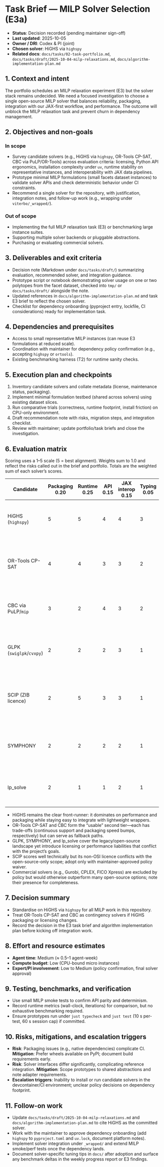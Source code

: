 # Task Brief — MILP Solver Selection (E3a)

- **Status**: Decision recorded (pending maintainer sign-off)
- **Last updated**: 2025-10-05
- **Owner / DRI**: Codex & PI (joint)
- **Chosen solver**: HiGHS via `highspy`
- **Related docs**: `docs/tasks/02-task-portfolio.md`,
  `docs/tasks/draft/2025-10-04-milp-relaxations.md`, `docs/algorithm-implementation-plan.md`

## 1. Context and intent

The portfolio schedules an MILP relaxation experiment (E3) but the solver stack remains undecided.
We need a focused investigation to choose a single open-source MILP solver that balances
reliability, packaging, integration with our JAX-first workflow, and performance. The outcome will
unblock the MILP relaxation task and prevent churn in dependency management.

## 2. Objectives and non-goals

### In scope

- Survey candidate solvers (e.g., HiGHS via `highspy`, OR-Tools CP-SAT, CBC via PuLP/OR-Tools)
  across evaluation criteria: licensing, Python API ergonomics, installation complexity under `uv`,
  runtime stability on representative instances, and interoperability with JAX data pipelines.
- Prototype minimal MILP formulations (small facets dataset instances) to validate solver APIs and
  check deterministic behavior under CI constraints.
- Recommend a single solver for the repository, with justification, integration notes, and follow-up
  work (e.g., wrapping under `viterbo/_wrapped/`).

### Out of scope

- Implementing the full MILP relaxation task (E3) or benchmarking large instance suites.
- Supporting multiple solver backends or pluggable abstractions.
- Purchasing or evaluating commercial solvers.

## 3. Deliverables and exit criteria

- Decision note (Markdown under `docs/tasks/draft/`) summarizing evaluation, recommended solver, and
  integration guidance.
- Prototype script or notebook demonstrating solver usage on one or two polytopes from the facet
  dataset, checked into `tmp/` or `docs/tasks/draft/` alongside the note.
- Updated references in `docs/algorithm-implementation-plan.md` and task E3 brief to reflect the
  chosen solver.
- Checklist for dependency onboarding (pyproject entry, lockfile, CI considerations) ready for
  implementation task.

## 4. Dependencies and prerequisites

- Access to small representative MILP instances (can reuse E3 formulations at reduced scale).
- Coordination with maintainer for dependency policy confirmation (e.g., accepting `highspy` or
  `ortools`).
- Existing benchmarking harness (T2) for runtime sanity checks.

## 5. Execution plan and checkpoints

1. Inventory candidate solvers and collate metadata (license, maintenance status, packaging).
2. Implement minimal formulation testbed (shared across solvers) using existing dataset slices.
3. Run comparative trials (correctness, runtime footprint, install friction) on CPU-only
   environment.
4. Draft recommendation note with risks, migration steps, and integration checklist.
5. Review with maintainer; update portfolio/task briefs and close the investigation.

## 6. Evaluation matrix

Scoring uses a 1–5 scale (5 = best alignment). Weights sum to 1.0 and reflect the risks called out
in the brief and portfolio. Totals are the weighted sum of each solver’s scores.

| Candidate                | Packaging 0.20 | Runtime 0.25 | API 0.15 | JAX interop 0.15 | Typing 0.05 | Licensing 0.10 | Determinism 0.10 | Weighted total | Notes                                                                         |
| ------------------------ | -------------- | ------------ | -------- | ---------------- | ----------- | -------------- | ---------------- | -------------- | ----------------------------------------------------------------------------- |
| HiGHS (`highspy`)        | 5              | 5            | 4        | 4                | 3           | 5              | 4                | **4.50**       | MIT licence, manylinux wheels, mature simplex/MIP routines.                   |
| OR-Tools CP-SAT          | 4              | 4            | 3        | 3                | 2           | 4              | 3                | **3.50**       | Strong on integer-heavy models; weaker support for continuous relaxations.    |
| CBC via PuLP/`mip`       | 3              | 2            | 4        | 3                | 2           | 4              | 4                | **3.05**       | Friendly Python wrappers; performance tails off on dense MILPs.               |
| GLPK (`swiglpk`/`cvxpy`) | 2              | 2            | 2        | 3                | 1           | 1              | 4                | **2.20**       | GPL licensing complicates redistribution; slower on mixed-integer workloads.  |
| SCIP (ZIB licence)       | 2              | 5            | 3        | 3                | 1           | 1              | 4                | **3.10**       | Excellent solver tech but non-OSI licence imposes non-commercial restriction. |
| SYMPHONY                 | 2              | 2            | 2        | 2                | 1           | 3              | 3                | **2.15**       | Build-from-source flow; sparse ecosystem support and lower performance.       |
| lp_solve                 | 2              | 1            | 1        | 2                | 1           | 3              | 4                | **1.85**       | Legacy solver; limited API ergonomics and scalability.                        |

- HiGHS remains the clear front-runner: it dominates on performance and packaging while staying easy
  to integrate with lightweight wrappers.
- OR-Tools CP-SAT and CBC form the “usable” second tier—each has trade-offs (continuous support and
  packaging speed bumps, respectively) but can serve as fallback paths.
- GLPK, SYMPHONY, and lp_solve cover the legacy/open-source landscape yet introduce licensing or
  performance liabilities that conflict with the project’s goals.
- SCIP scores well technically but its non-OSI licence conflicts with the open-source-only scope;
  adopt only with maintainer-approved policy waiver.
- Commercial solvers (e.g., Gurobi, CPLEX, FICO Xpress) are excluded by policy but would otherwise
  outperform many open-source options; note their presence for completeness.

## 7. Decision summary

- Standardise on HiGHS via `highspy` for all MILP work in this repository.
- Treat OR-Tools CP-SAT and CBC as contingency solvers if HiGHS packaging or licensing changes.
- Record the decision in the E3 task brief and algorithm implementation plan before kicking off
  integration work.

## 8. Effort and resource estimates

- **Agent time**: Medium (≈ 0.5–1 agent-week)
- **Compute budget**: Low (CPU-bound micro instances)
- **Expert/PI involvement**: Low to Medium (policy confirmation, final solver approval)

## 9. Testing, benchmarks, and verification

- Use small MILP smoke tests to confirm API parity and determinism.
- Record runtime metrics (wall-clock, iterations) for comparison, but no exhaustive benchmarking
  required.
- Ensure prototypes run under `just typecheck` and `just test` (10 s per-test, 60 s session cap)
  if committed.

## 10. Risks, mitigations, and escalation triggers

- **Risk**: Packaging issues (e.g., native dependencies) complicate CI. **Mitigation**: Prefer
  wheels available on PyPI; document build requirements early.
- **Risk**: Solver interfaces differ significantly, complicating reference integration.
  **Mitigation**: Scope prototypes to shared abstractions and note adapter requirements.
- **Escalation triggers**: Inability to install or run candidate solvers in the devcontainer/CI
  environment; unclear policy decisions on dependency footprint.

## 11. Follow-on work

- Update `docs/tasks/draft/2025-10-04-milp-relaxations.md` and
  `docs/algorithm-implementation-plan.md` to cite HiGHS as the committed solver.
- Work with the maintainer to approve dependency onboarding (add `highspy` to `pyproject.toml` and
  `uv.lock`, document platform notes).
- Implement solver integration under `_wrapped/` and extend MILP smoke/perf tests once the
  dependency lands.
- Document solver-specific tuning tips in `docs/` after adoption and surface any benchmark deltas in
  the weekly progress report or E3 findings.
